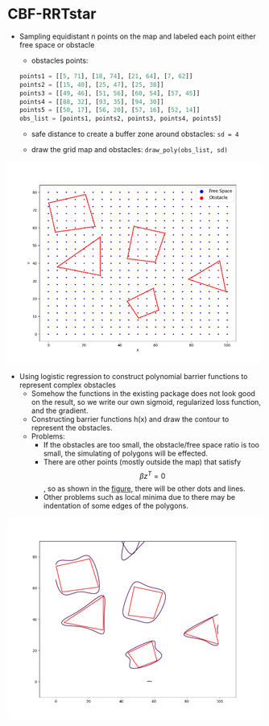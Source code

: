 # CBF-RRTstar

+ Sampling equidistant n points on the map and labeled each point either free space or obstacle

  + obstacles points:

  ```python
  points1 = [[5, 71], [18, 74], [21, 64], [7, 62]]
  points2 = [[15, 40], [25, 47], [25, 38]]
  points3 = [[49, 46], [51, 56], [60, 54], [57, 45]]
  points4 = [[88, 32], [93, 35], [94, 30]]
  points5 = [[50, 17], [56, 20], [57, 16], [52, 14]]
  obs_list = [points1, points2, points3, points4, points5]
  ```

  + safe distance to create a buffer zone around obstacles: `sd = 4`

  + draw the grid map and obstacles: `draw_poly(obs_list, sd)`

<img src="./results/originobs.png" width="600">

+ Using logistic regression to construct polynomial barrier functions to represent complex obstacles
  + Somehow the functions in the existing package does not look good on the result, so we write our own sigmoid, regularized loss function, and the gradient.
  + Constructing barrier functions h(x) and draw the contour to represent the obstacles.
  + Problems: 
    + If the obstacles are too small, the obstacle/free space ratio is too small, the simulating of polygons will be effected.
    + There are other points (mostly outside the map) that satisfy $$\beta z^T = 0$$, so as shown in the [figure](#image-anchor), there will be other dots and lines.
    + Other problems such as local minima due to there may be indentation of some edges of the polygons.

<a name="image-anchor"></a>
<img src="./results/lr_classify.png" width="600">